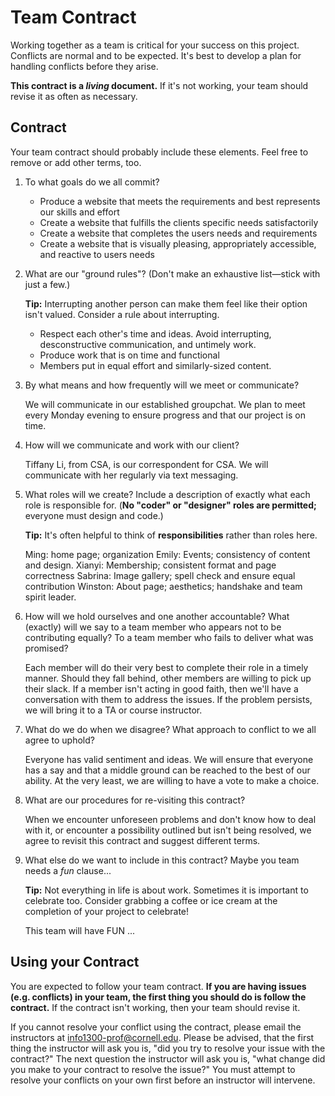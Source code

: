 # Team Contract

Working together as a team is critical for your success on this project. Conflicts are normal and to be expected. It's best to develop a plan for handling conflicts before they arise.

**This contract is a _living_ document.** If it's not working, your team should revise it as often as necessary.

## Contract

Your team contract should probably include these elements. Feel free to remove or add other terms, too.

1. To what goals do we all commit?

    - Produce a website that meets the requirements and best represents our skills and  effort
    - Create a website that fulfills the clients specific needs satisfactorily
    - Create a website that completes the users needs and requirements
    - Create a website that is visually pleasing, appropriately accessible, and reactive to users needs

2. What are our "ground rules"? (Don't make an exhaustive list—stick with just a few.)

    **Tip:** Interrupting another person can make them feel like their option isn't valued. Consider a rule about interrupting.
    - Respect each other's time and ideas. Avoid interrupting, desconstructive communication, and untimely work.
    - Produce work that is on time and functional
    - Members put in equal effort and similarly-sized content. 
  
3. By what means and how frequently will we meet or communicate?

    We will communicate in our established groupchat. We plan to meet every Monday evening to ensure progress and that our project is on time.

4. How will we communicate and work with our client?

    Tiffany Li, from CSA, is our correspondent for CSA. We will communicate with her regularly via text messaging.

5. What roles will we create? Include a description of exactly what each role is responsible for. (**No "coder" or "designer" roles are permitted;** everyone must design and code.)

    **Tip:** It's often helpful to think of **responsibilities** rather than roles here.

    Ming: home page; organization
    Emily: Events; consistency of content and design.
    Xianyi: Membership; consistent format and page correctness
    Sabrina: Image gallery; spell check and ensure equal contribution
    Winston: About page; aesthetics; handshake and team spirit leader.
    

6. How will we hold ourselves and one another accountable? What (exactly) will we say to a team member who appears not to be contributing equally? To a team member who fails to deliver what was promised?

    Each member will do their very best to complete their role in a timely manner. Should they fall behind, other members are willing to pick up their slack. If a member isn't acting in good faith, then we'll have a conversation with them to address the issues. If the problem persists, we will bring it to a TA or course instructor.

7. What do we do when we disagree? What approach to conflict to we all agree to uphold?

    Everyone has valid sentiment and ideas. We will ensure that everyone has a say and that a middle ground can be reached to the best of our ability. At the very least, we are willing to have a vote to make a choice.

8. What are our procedures for re-visiting this contract?

    When we encounter unforeseen problems and don't know how to deal with it, or encounter a possibility outlined but isn't being resolved, we agree to revisit this contract and suggest different terms.

9. What else do we want to include in this contract? Maybe you team needs a _fun_ clause...

    **Tip:** Not everything in life is about work. Sometimes it is important to celebrate too. Consider grabbing a coffee or ice cream at the completion of your project to celebrate!

    This team will have FUN ...

## Using your Contract

You are expected to follow your team contract. **If you are having issues (e.g. conflicts) in your team, the first thing you should do is follow the contract.** If the contract isn't working, then your team should revise it.

If you cannot resolve your conflict using the contract, please email the instructors at <info1300-prof@cornell.edu>. Please be advised, that the first thing the instructor will ask you is, "did you try to resolve your issue with the contract?" The next question the instructor will ask you is, "what change did you make to your contract to resolve the issue?" You must attempt to resolve your conflicts on your own first before an instructor will intervene.
